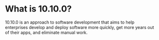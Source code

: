 # What is 10.10.0?

10.10.0 is an approach to software development that aims to help enterprises develop and deploy software more quickly, get more years out of their apps, and eliminate manual work.

<!-- We are a group of digital native software developers working in enterprise. We developed 10.10.0 as a style of application to solve a set of software development problems that we think are fairly
unique to enterprise, and that seem to keep holding enterprise back. Here we refer to enterprise as large organisations that have been around for many decades (much older than digital natives such as Meta and Alphabet for example) and have been building IT systems for as long as IT existed (if you
own a mainframe, the shoe fits...). To compound the problem, large enterprises have
typically acquired many smaller organisations over their lifetimes leaving them with complex
heterogeneous IT ecosystems. Enterprises have responded by evolving complex IT organizations to balance these needs - for example large architecture and security groups, central and distributed policy making, and so on. In addition to the technology complexity, many of these enterprises also operate in complex business environments such as regulation for example in healthcare, the need for complex
plant and machinery, social requirements for such as supporting physical retail for customers
without internet access, and so on.

We believe that enterprises are the backbone of humanity. They are the healthcare providers that look after us when we're sick, the governments that manage our local and national services,
the banks that hold our money for us, and so on. They chronically under-invest in technology
because their services are built on things like cleaners, doctors, trucks, buildings,
etc. In contrast, what we call digital natives are much younger organisations that are entirely digital, have global scale sometimes billions of users, and have invested significantly in technology as their business models are built on it. The technology that these digital natives have built are typically available as open source (thankyou digital natives), and solve many of the problems that enterprises grapple with. However, lifting-and-shifting digital natives' technology into enterprise is not a good idea since, it in its entirely, it is built for a different audience - as mentioned before larger scales, fully digital, less regulation, and so on.

This is why we have curated and configured a stack of technology that brings the key benefits
of this technology to the enterprise. The benefits are conveniently summarised in the name :-) -->
